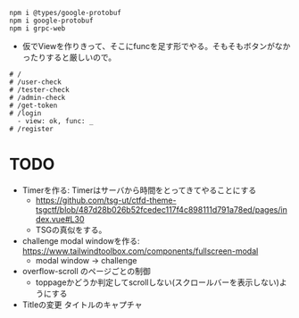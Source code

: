 ```
npm i @types/google-protobuf
npm i google-protobuf
npm i grpc-web
```
- 仮でViewを作りきって、そこにfuncを足す形でやる。そもそもボタンがなかったりすると厳しいので。
```
# /
# /user-check
# /tester-check
# /admin-check
# /get-token
# /login
  - view: ok, func: _
# /register
```
# TODO

- Timerを作る: Timerはサーバから時間をとってきてやることにする
  - https://github.com/tsg-ut/ctfd-theme-tsgctf/blob/487d28b026b52fcedec117f4c898111d791a78ed/pages/index.vue#L30
  - TSGの真似をする。
- challenge modal windowを作る: https://www.tailwindtoolbox.com/components/fullscreen-modal 
  - modal window -> challenge 
- overflow-scroll のページごとの制御
  - toppageかどうか判定してscrollしない(スクロールバーを表示しない)ようにする
- Titleの変更 タイトルのキャプチャ
